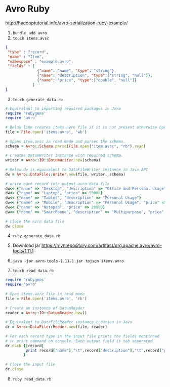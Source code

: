 Avro Ruby
========================

http://hadooptutorial.info/avro-serialization-ruby-example/

1. `bundle add avro`
2. `touch items.avsc`

```json
{
 "type" : "record",
 "name" : "Item",
 "namespace" : "example.avro",
 "fields" : [
              {"name": "name", "type": "string"},
              {"name": "description", "type":["string", "null"]},
              {"name": "price", "type":["double", "null"]}
            ]
}
```


3. `touch generate_data.rb`

```rb
# Equivalant to importing required packages in Java
require 'rubygems'
require 'avro'
 
# Below line creates items.avro file if it is not present otherwise opens it in write mode
file = File.open('items.avro', 'wb')  
 
# Opens item.avsc in read mode and parses the schema.
schema = Avro::Schema.parse(File.open("item.avsc", "rb").read)
 
# Creates DatumWriter instance with required schema.
writer = Avro::IO::DatumWriter.new(schema)
 
# Below dw is equivalent to DataFileWriter instance in Java API
dw = Avro::DataFile::Writer.new(file, writer, schema)
 
# write each record into output avro data file
dw<< {"name" => "Desktop", "description" => "Office and Personal Usage", "price" => 30000}
dw<< {"name" => "Laptop", "price" => 50000}
dw<< {"name" => "Tablet", "description" => "Personal Usage"}
dw<< {"name" => "Mobile", "description" => "Personal Usage", "price" => 10000}
dw<< {"name" => "Notepad", "price" => 20000}
dw<< {"name" => "SmartPhone", "description" => "Multipurpose", "price" => 40000}
 
# close the avro data file
dw.close
```

4. `ruby generate_data.rb`
5. Download jar https://mvnrepository.com/artifact/org.apache.avro/avro-tools/1.11.1
6. `java -jar avro-tools-1.11.1.jar tojson items.avro`

7. `touch read_data.rb`

```rb
require 'rubygems'
require 'avro'
 
# Open items.avro file in read mode
file = File.open('items.avro', 'rb')
 
# Create an instance of DatumReader 
reader = Avro::IO::DatumReader.new()
 
# Equivalent to DataFileReader instance creation in Java
dr = Avro::DataFile::Reader.new(file, reader)
 
# For each record type in the input file prints the fields mentioned 
# in print command on console. Each output field is tab seperated 
dr.each {|record|
         print record["name"],"\t",record["description"],"\t",record["price"],"\n"
        }
 
# Close the input file
dr.close
```

8.  `ruby read_data.rb`
